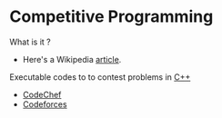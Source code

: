 # Competitive Programming
What is it ?
* Here's a Wikipedia [article](https://en.wikipedia.org/wiki/Competitive_programming).

Executable codes to to contest problems in [C++](https://medium.com/sololearn/reasons-to-love-c-11c7c2f23d88)
* [CodeChef](https://www.codechef.com/)
* [Codeforces](https://codeforces.com/)

